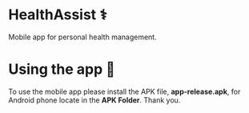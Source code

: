 # HealthAssist ⚕
Mobile app for personal health management.

# Using the app 📱
To use the mobile app please install the APK file, **app-release.apk**, for Android phone locate in the **APK Folder**. Thank you.
